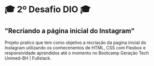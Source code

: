 # 🎓 2º Desafio DIO 🎓
## "Recriando a página inicial do Instagram"

Projeto pratico que tem como objetivo a recriação da pagina inicial do Instagram utilizando os conhecimentos de HTML, CSS com Flexbox e responsividade aprendidos até o momento no Bootcamp Geração Tech Unimed-BH | Fullstack.
